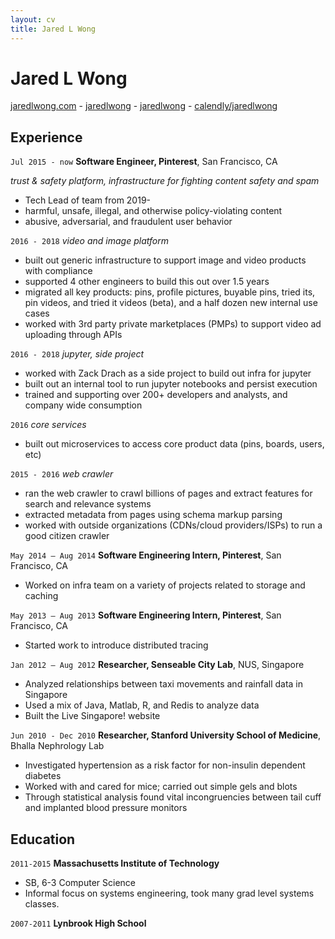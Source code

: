 ```yaml
---
layout: cv
title: Jared L Wong
---
```

# Jared L Wong

<div id="webaddress">
  <a href="https://jaredlwong.com"><i class="fas fa-home"></i> jaredlwong.com</a> - 
  <a href="https://pinterest.com/jaredlwong"><i class="fab fa-pinterest"></i> jaredlwong</a> - 
  <a href="https://github.com/jaredlwong"><i class="fab fa-github"></i> jaredlwong</a> - 
  <a href="https://calendly.com/jaredlwong/meeting"><i class="far fa-calendar-check"></i> calendly/jaredlwong</a>
</div>


## Experience

`Jul 2015 - now`
__Software Engineer, Pinterest__, San Francisco, CA

*trust & safety platform, infrastructure for fighting content safety and spam*

- Tech Lead of team from 2019-
- harmful, unsafe, illegal, and otherwise policy-violating content
- abusive, adversarial, and fraudulent user behavior

`2016 - 2018`
*video and image platform*

- built out generic infrastructure to support image and video products with compliance
- supported 4 other engineers to build this out over 1.5 years
- migrated all key products: pins, profile pictures, buyable pins, tried its, pin videos, and tried it videos (beta), and a half dozen new internal use cases
- worked with 3rd party private marketplaces (PMPs) to support video ad uploading through APIs

`2016 - 2018`
*jupyter, side project*

- worked with Zack Drach as a side project to build out infra for jupyter
- built out an internal tool to run jupyter notebooks and persist execution
- trained and supporting over 200+ developers and analysts, and company wide consumption

`2016`
*core services*

- built out microservices to access core product data (pins, boards, users, etc)

`2015 - 2016`
*web crawler*

- ran the web crawler to crawl billions of pages and extract features for search and relevance systems
- extracted metadata from pages using schema markup parsing
- worked with outside organizations (CDNs/cloud providers/ISPs) to run a good citizen crawler


`May 2014 – Aug 2014`
__Software Engineering Intern, Pinterest__, San Francisco, CA

- Worked on infra team on a variety of projects related to storage and caching


`May 2013 – Aug 2013`
__Software Engineering Intern, Pinterest__, San Francisco, CA

- Started work to introduce distributed tracing


`Jan 2012 – Aug 2012`
__Researcher, Senseable City Lab__, NUS, Singapore

- Analyzed relationships between taxi movements and rainfall data in Singapore
- Used a mix of Java, Matlab, R, and Redis to analyze data
- Built the Live Singapore! website


`Jun 2010 - Dec 2010`
__Researcher, Stanford University School of Medicine__, Bhalla Nephrology Lab

- Investigated hypertension as a risk factor for non-insulin dependent diabetes
- Worked with and cared for mice; carried out simple gels and blots
- Through statistical analysis found vital incongruencies between tail cuff and implanted blood pressure monitors


## Education

`2011-2015`
__Massachusetts Institute of Technology__

- SB, 6-3 Computer Science
- Informal focus on systems engineering, took many grad level systems classes.

`2007-2011`
__Lynbrook High School__


<!-- ### Footer

Last updated: July 2020 -->


